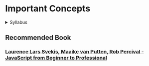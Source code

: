 # Important Concepts

<details>
<summary>Syllabus</summary>
<ol>
  <li>Fundamentals: Start with the basics - variables, data types, and operators.</li>
  <li>Functions: Dive deep into functions, understanding scope, closures, and the 'this' keyword.</li>
  <li>ES6 Features: Get comfortable with arrow functions, destructuring, spread/rest operators, and template literals.</li>
  <li>Async JavaScript​: Promises and async/await for handling asynchronous operations.</li>
  <li>DOM Manipulation: Know how to interact with the Document Object Model (DOM) effectively.</li>
  <li>Event Handling: Learn about event listeners, event delegation, and the event object.</li>
  <li>Prototypes and Classes: Understand JavaScript's prototypal inheritance and ES6 classes.</li>
  <li>Closures: Master this concept, as it's often tested in interviews.</li>
  <li>Module Systems: Explore CommonJS, AMD, and ES6 modules.</li>
  <li>AJAX and Fetch API: Learn how to make asynchronous HTTP requests.</li>
  <li>Design Patterns: Know the most common patterns like Singleton, Observer, and Module.</li>
  <li>JSON: Understand JSON parsing and stringify.</li>
  <li>Error Handling: Learn how to handle errors gracefully with try...catch.</li>
  <li>Data Structures: Arrays, objects, maps, and sets are essential.</li>
  <li>Functional Programming: Concepts like map, filter, and reduce are valuable.</li>
  <li>Build Tools: Grasp Webpack and Babel for bundling and transpiling.</li>
  <li>Testing: Explore testing frameworks like Jest and Mocha.</li>
  <li>Debugging: Proficiency with browser developer tools is a must.</li>
  <li>ESLint and Code Style: Adhere to clean code practices.</li>
  <li>Security: Understand common web security vulnerabilities (e.g., XSS, CSRF).</li>
  <li>Promises and Async/Await: Master asynchronous programming.</li>
  <li>Modern JavaScript Frameworks: Learn a popular framework like React, Angular, or Vue.js.</li>
  <li>Working with APIs: Know how to integrate external APIs into your applications.</li>
  <li>Documentation: Keep your code well-documented for clarity.</li>
  <li>Automation: Grasp task runners like Grunt and Gulp.</li>
  <li>Progressive Web Apps (PWAs): Understand PWA concepts and service workers.</li>
  <li>Web Performance: Optimize your code for speed and efficiency</li>
</ol>
</details>

## Recommended Book

[<h3>Laurence Lars Svekis, Maaike van Putten, Rob Percival - JavaScript from Beginner to Professional</h3>](https://github.com/NebulaTris/ShamishGists/blob/main/Books/Javascript/Laurence%20Lars%20Svekis%2C%20Maaike%20van%20Putten%2C%20Rob%20Percival%20-%20JavaScript%20from%20Beginner%20to%20Professional.pdf)